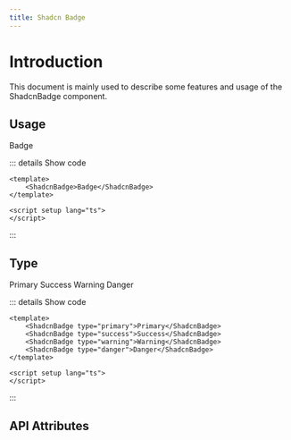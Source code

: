 ```yaml
---
title: Shadcn Badge
---
```


# Introduction

This document is mainly used to describe some features and usage of the ShadcnBadge component.

## Usage

<CodeRunner title="Usage">
    <ShadcnBadge>Badge</ShadcnBadge>
</CodeRunner>

::: details Show code

```vue
<template>
    <ShadcnBadge>Badge</ShadcnBadge>
</template>

<script setup lang="ts">
</script>
```

:::

## Type

<CodeRunner title="Type">
    <ShadcnBadge type="primary">Primary</ShadcnBadge>
    <ShadcnBadge type="success">Success</ShadcnBadge>
    <ShadcnBadge type="warning">Warning</ShadcnBadge>
    <ShadcnBadge type="danger">Danger</ShadcnBadge>
</CodeRunner>

::: details Show code

```vue
<template>
    <ShadcnBadge type="primary">Primary</ShadcnBadge>
    <ShadcnBadge type="success">Success</ShadcnBadge>
    <ShadcnBadge type="warning">Warning</ShadcnBadge>
    <ShadcnBadge type="danger">Danger</ShadcnBadge>
</template>

<script setup lang="ts">
</script>
```

:::

## API Attributes

<ApiTable title="Badge Props"
    :headers="['Attribute', 'Description', 'Type', 'Default Value', 'List']"
    :columns="[
        ['type', 'The type of the badge', 'Enum', 'primary', 'primary, success, warning, danger, info, text'],
    ]">
</ApiTable>

<br /> 

<ApiTable title="Badge Slots"
    :headers="['Slot', 'Description']"
    :columns="[
        ['default', 'Content']
    ]">
</ApiTable>